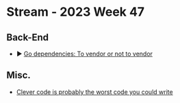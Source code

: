 # Stream - 2023 Week 47

## Back-End

- ▶️ [Go dependencies: To vendor or not to vendor](https://www.youtube.com/watch?v=e3rhaaVsUXY)

## Misc.

- [Clever code is probably the worst code you could write](https://engineercodex.substack.com/p/clever-code-is-probably-the-worst)
